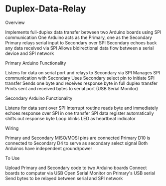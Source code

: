 # Duplex-Data-Relay

Overview

Implements full-duplex data transfer between two Arduino boards using SPI communication
One Arduino acts as the Primary, one as the Secondary
Primary relays serial input to Secondary over SPI
Secondary echoes back any data received via SPI
Allows bidirectional data flow between a serial device and SPI network

Primary Arduino Functionality

Listens for data on serial port and relays to Secondary via SPI
Manages SPI communication with Secondary
Uses Secondary select pin to initiate SPI transfer
Sends one byte and receives response byte in full duplex transfer
Prints sent and received bytes to serial port (USB Serial Monitor)

Secondary Arduino Functionality

Listens for data sent over SPI
Interrupt routine reads byte and immediately echoes response over SPI in one transfer
SPI data register automatically shifts out response byte
Loop blinks LED as heartbeat indicator

Wiring

Primary and Secondary MISO/MOSI pins are connected
Primary D10 is connected to Secondary D4 to serve as secondary select signal
Both Arduinos have independent ground/power

To Use

Upload Primary and Secondary code to two Arduino boards
Connect boards to computer via USB
Open Serial Monitor on Primary's USB serial
Send bytes to be relayed between serial and SPI network
